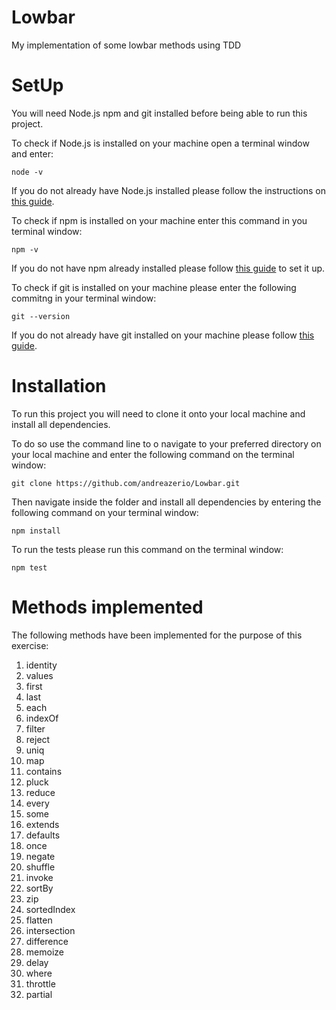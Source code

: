 # Lowbar

My implementation of some lowbar methods using TDD

# SetUp

You will need Node.js npm and git installed before being able to run this project.

To check if Node.js is installed on your machine open a terminal window and enter:

```node -v```

If you do not already have Node.js installed please follow the instructions on [this guide](https://nodejs.org/en/download/package-manager/).

To check if npm is installed on your machine enter this command in you terminal window: 

```npm -v```

If you do not have npm already installed please follow [this guide](https://www.npmjs.com/get-npm) to set it up.

To check if git is installed on your machine please enter the following commitng in your terminal window: 

```git --version```

If you do not already have git installed on your machine please follow [this guide](https://git-scm.com/).

# Installation

To run this project you will need to clone it onto your local machine and install all dependencies.

To do so use the command line to o navigate to your preferred directory on your local machine and enter the following command on the terminal window:

```git clone https://github.com/andreazerio/Lowbar.git```

Then navigate inside the folder and install all dependencies by entering the following command on your terminal window: 

```npm install```

To run the tests please run this command on the terminal window: 

```npm test```

# Methods implemented

The following methods have been implemented for the purpose of this exercise: 

1. identity
2. values
3. first
4. last
5. each
6. indexOf
7. filter
8. reject
9. uniq
10. map
11. contains
12. pluck
13. reduce
14. every
15. some
17. extends
18. defaults
19. once
20. negate
21. shuffle
22. invoke
23. sortBy
24. zip
25. sortedIndex
26. flatten
27. intersection
28. difference
29. memoize
30. delay
31. where
32. throttle
33. partial